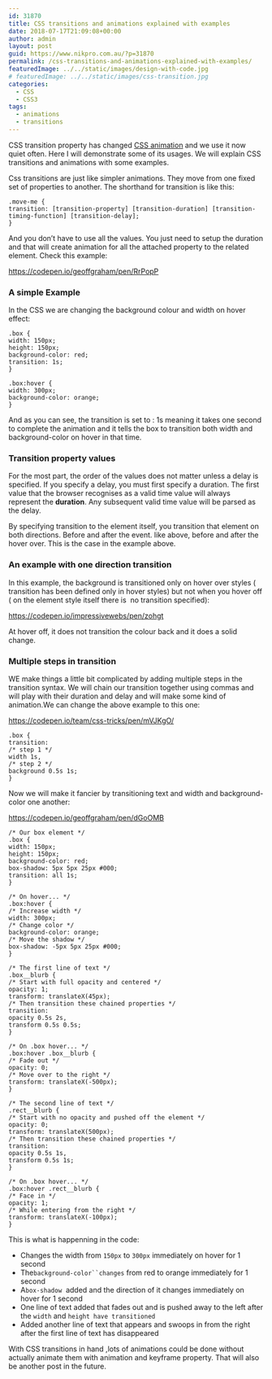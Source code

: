 ```yaml
---
id: 31870
title: CSS transitions and animations explained with examples
date: 2018-07-17T21:09:08+00:00
author: admin
layout: post
guid: https://www.nikpro.com.au/?p=31870
permalink: /css-transitions-and-animations-explained-with-examples/
featuredImage: ../../static/images/design-with-code.jpg
# featuredImage: ../../static/images/css-transition.jpg
categories:
  - CSS
  - CSS3
tags:
  - animations
  - transitions
---
```


CSS transition property has changed [CSS animation](https://www.nikpro.com.au/how-to-build-a-simple-gallery-using-flexbox-and-javascript/) and we use it now quiet often. Here I will demonstrate some of its usages. We will explain CSS transitions and animations with some examples.

Css transitions are just like simpler animations. They move from one fixed set of properties to another. The shorthand for transition is like this:

`.move-me {`  
`transition: [transition-property] [transition-duration] [transition-timing-function] [transition-delay];`  
`}`

And you don&#8217;t have to use all the values. You just need to setup the duration and that will create animation for all the attached property to the related element. Check this example:

https://codepen.io/geoffgraham/pen/RrPopP

### A simple Example

In the CSS we are changing the background colour and width on hover effect:

`.box {`  
`width: 150px;`  
`height: 150px;`  
`background-color: red;`  
`transition: 1s;`  
`}`

`.box:hover {`  
`width: 300px;`  
`background-color: orange;`  
`}`

And as you can see, the transition is set to : 1s meaning it takes one second to complete the animation and it tells the box to transition both width and background-color on hover in that time.

### Transition property values

For the most part, the order of the values does not matter unless a delay is specified. If you specify a delay, you must first specify a duration. The first value that the browser recognises as a valid time value will always represent the **duration**. Any subsequent valid time value will be parsed as the delay.

By specifying transition to the element itself, you transition that element on both directions. Before and after the event. like above, before and after the hover over. This is the case in the example above.

### An example with one direction transition

In this example, the background is transitioned only on hover over styles ( transition has been defined only in hover styles) but not when you hover off ( on the element style itself there is  no transition specified):

https://codepen.io/impressivewebs/pen/zohgt

At hover off, it does not transition the colour back and it does a solid change.

### Multiple steps in transition

WE make things a little bit complicated by adding multiple steps in the transition syntax. We will chain our transition together using commas and will play with their duration and delay and will make some kind of animation.We can change the above example to this one:

https://codepen.io/team/css-tricks/pen/mVJKgO/

`.box {`  
`transition:`  
`/* step 1 */`  
`width 1s,`  
`/* step 2 */`  
`background 0.5s 1s;`  
`}`

Now we will make it fancier by transitioning text and width and background-color one another:

https://codepen.io/geoffgraham/pen/dGoOMB

`/* Our box element */`  
`.box {`  
`width: 150px;`  
`height: 150px;`  
`background-color: red;`  
`box-shadow: 5px 5px 25px #000;`  
`transition: all 1s;`  
`}`

`/* On hover... */`  
`.box:hover {`  
`/* Increase width */`  
`width: 300px;`  
`/* Change color */`  
`background-color: orange;`  
`/* Move the shadow */`  
`box-shadow: -5px 5px 25px #000;`  
`}`

`/* The first line of text */`  
`.box__blurb {`  
`/* Start with full opacity and centered */`  
`opacity: 1;`  
`transform: translateX(45px);`  
`/* Then transition these chained properties */`  
`transition:`  
`opacity 0.5s 2s,`  
`transform 0.5s 0.5s;`  
`}`

`/* On .box hover... */`  
`.box:hover .box__blurb {`  
`/* Fade out */`  
`opacity: 0;`  
`/* Move over to the right */`  
`transform: translateX(-500px);`  
`}`

`/* The second line of text */`  
`.rect__blurb {`  
`/* Start with no opacity and pushed off the element */`  
`opacity: 0;`  
`transform: translateX(500px);`  
`/* Then transition these chained properties */`  
`transition:`  
`opacity 0.5s 1s,`  
`transform 0.5s 1s;`  
`}`

`/* On .box hover... */`  
`.box:hover .rect__blurb {`  
`/* Face in */`  
`opacity: 1;`  
`/* While entering from the right */`  
`transform: translateX(-100px);`  
`}`

This is what is happenning in the code:

- Changes the width from `150px` to `300px` immediately on hover for 1 second
- The` background-color``changes ` from red to orange immediately for 1 second
- A`box-shadow`  added and the direction of it changes immediately on hover for 1 second
- One line of text added that fades out and is pushed away to the left after the `width` and `height have transitioned`
- Added another line of text that appears and swoops in from the right after the first line of text has disappeared

With CSS transitions in hand ,lots of animations could be done without actually animate them with animation and keyframe property. That will also be another post in the future.
